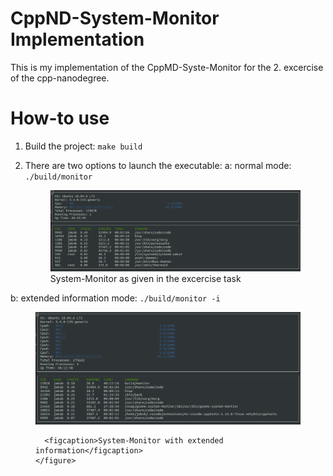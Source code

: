 # CppND-System-Monitor Implementation

This is my implementation of the CppMD-Syste-Monitor for the 2. excercise of the cpp-nanodegree. 

# How-to use

1. Build the project: `make build`

2. There are two options to launch the executable:
  a: normal mode: `./build/monitor`
      <figure>
        <img 
         src='images/monitor_normal_mode.png' 
         title="System-Monitor as given in the excercise task" 
         />
         <figcaption>System-Monitor as given in the excercise task</figcaption>
      </figure>

  b: extended information mode: `./build/monitor -i`
    <figure>
      <img 
       src='images/monitor_information_mode.png' 
       title="System-Monitor with extended information" 
       />
      
      <figcaption>System-Monitor with extended information</figcaption>
    </figure>
